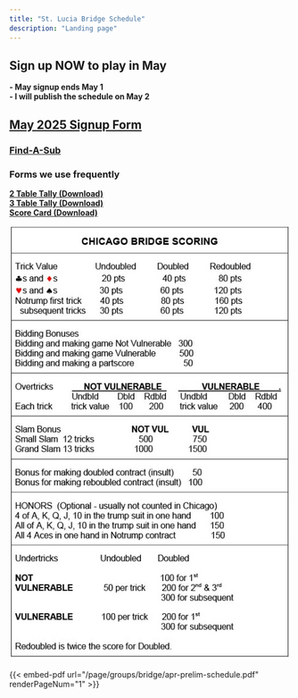```yaml
---
title: "St. Lucia Bridge Schedule"
description: "Landing page"
---
```


## **Sign up NOW to play in May**
**- May signup ends May 1**\
**- I will publish the schedule on May 2**

## **[May 2025 Signup Form](/page/groups/bridge/signup)**

### **[Find-A-Sub](mailto:whandrews12@comcast.net,anmarbarnes@gmail.com,rjb14@icloud.com,boylanadr@gmail.com,johnchandler219@gmail.com,tocfagan@yahoo.com,fratinimet@gmail.com,fridingert@comcast.net,olloman@aol.com,kaplanph@gmail.com,jbm3735@yahoo.com,wamo729@gmail.com,kurtpz@sbcglobal.net,claushrode@gmail.com,dsingsank@gmail.com,willie.strassburg@gmail.com,watts.jdmc@gmail.com,avonjohn78@gmail.com)**

### **Forms we use frequently**
**<a href="/page/groups/bridge/Bridge_Tally_2_Table.pdf" download>2 Table Tally (Download)</a>**\
**<a href="/page/groups/bridge/Bridge_Tally_3_Table.pdf" download>3 Table Tally (Download)</a>**\
**<a href="/page/groups/bridge/ScoreCard.pdf" download>Score Card (Download)</a>**

![score](/page/groups/bridge/scoring.jpg)

{{< embed-pdf url="/page/groups/bridge/apr-prelim-schedule.pdf" renderPageNum="1" >}}
